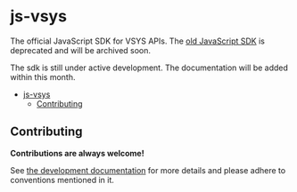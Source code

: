 # js-vsys

The official JavaScript SDK for VSYS APIs. The [old JavaScript SDK](https://github.com/virtualeconomy/js-v-sdk) is deprecated and will be archived soon.

The sdk is still under active development. The documentation will be added within this month. 

- [js-vsys](#js-vsys)
  - [Contributing](#contributing)

## Contributing

**Contributions are always welcome!**

See [the development documentation](./doc/dev.md) for more details and please adhere to conventions mentioned in it.
